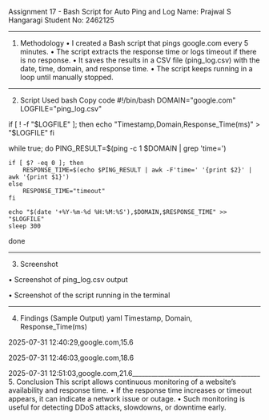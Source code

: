 Assignment 17 - Bash Script for Auto Ping and Log
Name: Prajwal S Hangaragi
Student No:  2462125
________________________________________
1. Methodology
•	I created a Bash script that pings google.com every 5 minutes.
•	The script extracts the response time or logs timeout if there is no response.
•	It saves the results in a CSV file (ping_log.csv) with the date, time, domain, and response time.
•	The script keeps running in a loop until manually stopped.
________________________________________
2. Script Used
bash
Copy code
#!/bin/bash
DOMAIN="google.com"
LOGFILE="ping_log.csv"

if [ ! -f "$LOGFILE" ]; then
    echo "Timestamp,Domain,Response_Time(ms)" > "$LOGFILE"
fi

while true; do
    PING_RESULT=$(ping -c 1 $DOMAIN | grep 'time=')

    if [ $? -eq 0 ]; then
        RESPONSE_TIME=$(echo $PING_RESULT | awk -F'time=' '{print $2}' | awk '{print $1}')
    else
        RESPONSE_TIME="timeout"
    fi

    echo "$(date '+%Y-%m-%d %H:%M:%S'),$DOMAIN,$RESPONSE_TIME" >> "$LOGFILE"
    sleep 300
done
________________________________________
3. Screenshot
 
•	Screenshot of ping_log.csv output

 
•	Screenshot of the script running in the terminal
________________________________________
4. Findings (Sample Output)
yaml
Timestamp, Domain, Response_Time(ms)

2025-07-31 12:40:29,google.com,15.6

2025-07-31 12:46:03,google.com,18.6

2025-07-31 12:51:03,google.com,21.6________________________________________
5. Conclusion
This script allows continuous monitoring of a website’s availability and response time.
•	If the response time increases or timeout appears, it can indicate a network issue or outage.
•	Such monitoring is useful for detecting DDoS attacks, slowdowns, or downtime early.
